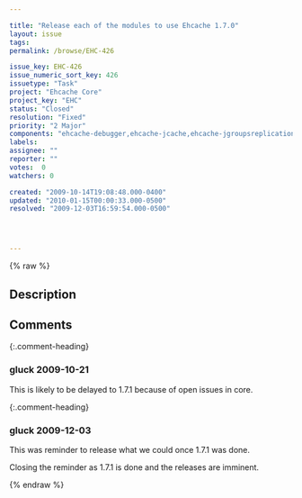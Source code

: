 ```yaml
---

title: "Release each of the modules to use Ehcache 1.7.0"
layout: issue
tags: 
permalink: /browse/EHC-426

issue_key: EHC-426
issue_numeric_sort_key: 426
issuetype: "Task"
project: "Ehcache Core"
project_key: "EHC"
status: "Closed"
resolution: "Fixed"
priority: "2 Major"
components: "ehcache-debugger,ehcache-jcache,ehcache-jgroupsreplication,ehcache-jmsreplication,ehcache-openjpa,ehcache-server,ehcache-web"
labels: 
assignee: ""
reporter: ""
votes:  0
watchers: 0

created: "2009-10-14T19:08:48.000-0400"
updated: "2010-01-15T00:00:33.000-0500"
resolved: "2009-12-03T16:59:54.000-0500"




---
```


{% raw %}

## Description

<div markdown="1" class="description">



</div>

## Comments


{:.comment-heading}
### **gluck** <span class="date">2009-10-21</span>

<div markdown="1" class="comment">

This is likely to be delayed to 1.7.1 because of open issues in core.

</div>


{:.comment-heading}
### **gluck** <span class="date">2009-12-03</span>

<div markdown="1" class="comment">

This was reminder to release what we could once 1.7.1 was done. 

Closing the reminder as 1.7.1 is done and the releases are imminent.

</div>



{% endraw %}
